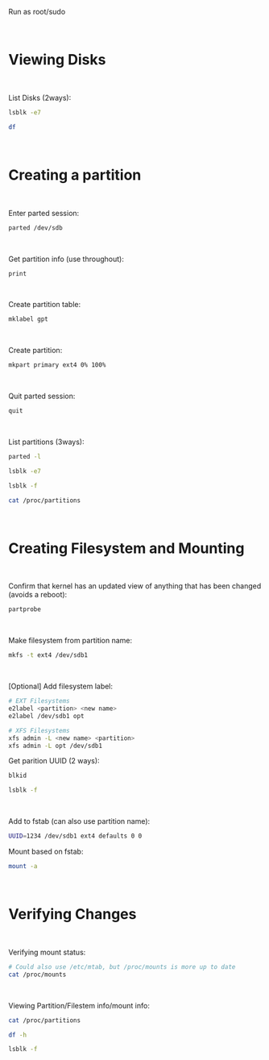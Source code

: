 Run as root/sudo

<br/>

# Viewing Disks

<br/>

List Disks (2ways): 
```bash
lsblk -e7
```
```bash
df
```

<br/>

# Creating a partition

<br/>

Enter parted session:
```bash
parted /dev/sdb
```

<br/>

Get partition info (use throughout):
```bash
print
```

<br/>

Create partition table:
```bash
mklabel gpt
```

<br/>

Create partition:
```bash
mkpart primary ext4 0% 100%
```

<br/>

Quit parted session:
```bash
quit
```

<br/>

List partitions (3ways): 
```bash 
parted -l 
```
```bash
lsblk -e7
```
```bash
lsblk -f
```
```bash
cat /proc/partitions
```

<br/>

# Creating Filesystem and Mounting

<br/>

Confirm that kernel has an updated view of anything that has been changed (avoids a reboot):
```bash
partprobe
```

<br/>

Make filesystem from partition name:
```bash
mkfs -t ext4 /dev/sdb1
```

<br/>

[Optional] Add filesystem label:
```bash
# EXT Filesystems
e2label <partition> <new name>
e2label /dev/sdb1 opt

# XFS Filesystems
xfs admin -L <new name> <partition>
xfs admin -L opt /dev/sdb1
```

Get parition UUID (2 ways): 
```bash
blkid
```
```bash
lsblk -f
```

<br/>

Add to fstab (can also use partition name):
```bash
UUID=1234 /dev/sdb1 ext4 defaults 0 0
```

Mount based on fstab:
```bash
mount -a
```

<br />

# Verifying Changes

<br/>

Verifying mount status:
```bash
# Could also use /etc/mtab, but /proc/mounts is more up to date
cat /proc/mounts
```

<br />

Viewing Partition/Filestem info/mount info:
```bash
cat /proc/partitions
```
```bash
df -h
```
```bash
lsblk -f
```
